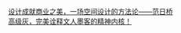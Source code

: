   
[设计成就商业之美，一场空间设计的方法论——范日桥](http://www.dianyue.me/archives/125/jqzij7et5re20k68/)  
[高级灰，完美诠释文人墨客的精神内核！](http://www.dianyue.me/archives/122/1i2vp473qrro33xc/)